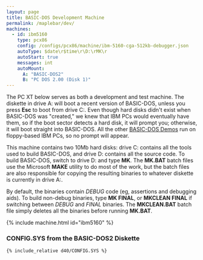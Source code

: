 ```yaml
---
layout: page
title: BASIC-DOS Development Machine
permalink: /maplebar/dev/
machines:
  - id: ibm5160
    type: pcx86
    config: /configs/pcx86/machine/ibm-5160-cga-512kb-debugger.json
    autoType: $date\r$time\r\D:\rMK\r
    autoStart: true
    messages: int
    autoMount:
      A: "BASIC-DOS2"
      B: "PC DOS 2.00 (Disk 1)"
---
```


The PC XT below serves as both a development and test machine.  The diskette
in drive A: will boot a recent version of BASIC-DOS, unless you press **Esc**
to boot from drive C:.  Even though hard disks didn't exist when BASIC-DOS
was "created," we knew that IBM PCs would eventually have them, so if the boot
sector detects a hard disk, it will prompt you; otherwise, it will boot straight
into BASIC-DOS.  All the other [BASIC-DOS Demos](../) run on floppy-based IBM
PCs, so no prompt will appear.

This machine contains two 10Mb hard disks: drive C: contains all the tools
used to build BASIC-DOS, and drive D: contains all the source code.
To build BASIC-DOS, switch to drive D: and type **MK**. The **MK.BAT** batch
files use the Microsoft **MAKE** utility to do most of the work, but the batch
files are also responsible for copying the resulting binaries to whatever
diskette is currently in drive A:.

By default, the binaries contain *DEBUG* code (eg, assertions and debugging
aids).  To build non-debug binaries, type **MK FINAL**, or **MKCLEAN FINAL**
if switching between *DEBUG* and *FINAL* binaries.  The **MKCLEAN.BAT** batch
file simply deletes all the binaries before running **MK.BAT**.

{% include machine.html id="ibm5160" %}

### **CONFIG.SYS** from the BASIC-DOS2 Diskette

```
{% include_relative d40/CONFIG.SYS %}
```
